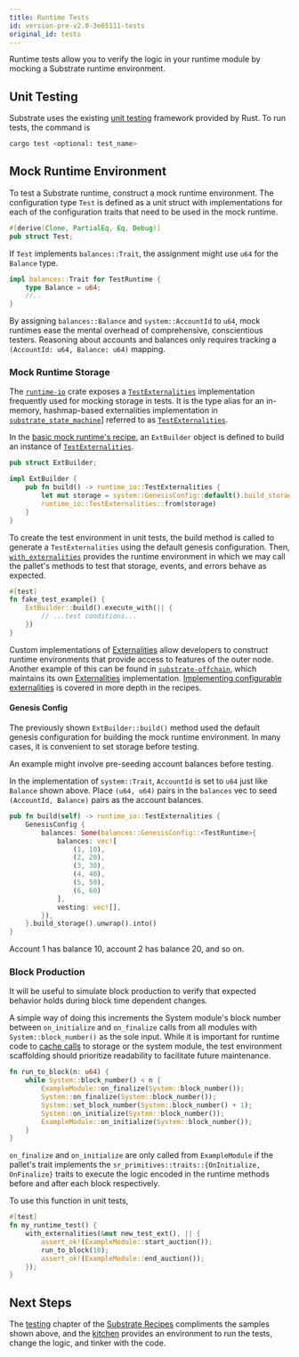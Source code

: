 ```yaml
---
title: Runtime Tests
id: version-pre-v2.0-3e65111-tests
original_id: tests
---
```


Runtime tests allow you to verify the logic in your runtime module by mocking a Substrate runtime environment.

## Unit Testing

Substrate uses the existing [unit testing](https://doc.rust-lang.org/rust-by-example/testing/unit_testing.html) framework provided by Rust. To run tests, the command is

```bash
cargo test <optional: test_name>
```

## Mock Runtime Environment

To test a Substrate runtime, construct a mock runtime environment. The configuration type `Test` is defined as a unit struct with implementations for each of the configuration traits that need to be used in the mock runtime.

```rust
#[derive(Clone, PartialEq, Eq, Debug)]
pub struct Test;
```

If `Test` implements `balances::Trait`, the assignment might use `u64` for the `Balance` type.

```rust
impl balances::Trait for TestRuntime {
	type Balance = u64;
	//..
}
```

By assigning `balances::Balance` and `system::AccountId` to `u64`, mock runtimes ease the mental overhead of comprehensive, conscientious testers. Reasoning about accounts and balances only requires tracking a `(AccountId: u64, Balance: u64)` mapping.

### Mock Runtime Storage

The [`runtime-io`](https://crates.parity.io/sr_io/index.html#enums) crate exposes a [`TestExternalities`](https://crates.parity.io/sr_io/type.TestExternalities.html) implementation frequently used for mocking storage in tests. It is the type alias for an in-memory, hashmap-based externalities implementation in [`substrate_state_machine`](https://crates.parity.io/substrate_state_machine/index.html)] referred to as [`TestExternalities`](https://crates.parity.io/substrate_state_machine/struct.TestExternalities.html).

In the [basic mock runtime's recipe](https://substrate.dev/recipes/testing/mock.html), an `ExtBuilder` object is defined to build an instance of [`TestExternalities`](https://substrate.dev/rustdocs/pre-v2.0-3e65111/sr_io/type.TestExternalities.html).

```rust
pub struct ExtBuilder;

impl ExtBuilder {
	pub fn build() -> runtime_io::TestExternalities {
		let mut storage = system::GenesisConfig::default().build_storage::<TestRuntime>().unwrap();
		runtime_io::TestExternalities::from(storage)
	}
}
```

To create the test environment in unit tests, the build method is called to generate a `TestExternalities` using the default genesis configuration. Then, [`with_externalities`](https://crates.parity.io/substrate_externalities/fn.with_externalities.html) provides the runtime environment in which we may call the pallet's methods to test that storage, events, and errors behave as expected.

```rust
#[test]
fn fake_test_example() {
	ExtBuilder::build().execute_with(|| {
		// ...test conditions...
	})
}
```

Custom implementations of [Externalities](https://crates.parity.io/substrate_externalities/index.html) allow developers to construct runtime environments that provide access to features of the outer node. Another example of this can be found in [`substrate-offchain`](https://crates.parity.io/substrate_offchain/), which maintains its own [Externalities](https://crates.parity.io/substrate_offchain/testing/index.html) implementation. [Implementing configurable externalities](https://substrate.dev/recipes/testing/externalities.htm) is covered in more depth in the recipes.

#### Genesis Config

The previously shown `ExtBuilder::build()` method used the default genesis configuration for building the mock runtime environment. In many cases, it is convenient to set storage before testing.

An example might involve pre-seeding account balances before testing.

In the implementation of `system::Trait`, `AccountId` is set to `u64` just like `Balance` shown above. Place `(u64, u64)` pairs in the `balances` vec to seed `(AccountId, Balance)` pairs as the account balances.

```rust
pub fn build(self) -> runtime_io::TestExternalities {
	GenesisConfig {
		balances: Some(balances::GenesisConfig::<TestRuntime>{
			balances: vec![
				(1, 10),
				(2, 20),
				(3, 30),
				(4, 40),
				(5, 50),
				(6, 60)
			],
			vesting: vec![],
		}),
	}.build_storage().unwrap().into()
}
```

Account 1 has balance 10, account 2 has balance 20, and so on.

### Block Production

It will be useful to simulate block production to verify that expected behavior holds during block time dependent changes.

A simple way of doing this increments the System module's block number between `on_initialize` and `on_finalize` calls from all modules with `System::block_number()` as the sole input. While it is important for runtime code to [cache calls](https://substrate.dev/recipes/storage/cache.html) to storage or the system module, the test environment scaffolding should prioritize readability to facilitate future maintenance.

```rust
fn run_to_block(n: u64) {
	while System::block_number() < n {
		ExampleModule::on_finalize(System::block_number());
		System::on_finalize(System::block_number());
		System::set_block_number(System::block_number() + 1);
		System::on_initialize(System::block_number());
		ExampleModule::on_initialize(System::block_number());
	}
}
```

`on_finalize` and `on_initialize` are only called from `ExampleModule` if the pallet's trait implements the `sr_primitives::traits::{OnInitialize, OnFinalize}` traits to execute the logic encoded in the runtime methods before and after each block respectively.

To use this function in unit tests,

```rust
#[test]
fn my_runtime_test() {
	with_externalities(&mut new_test_ext(), || {
		assert_ok!(ExampleModule::start_auction());
		run_to_block(10);
		assert_ok!(ExampleModule::end_auction());
	});
}
```

## Next Steps

The [testing](https://substrate.dev/recipes/testing/index.html) chapter of the [Substrate Recipes](https://github.com/substrate-developer-hub/recipes/) compliments the samples shown above, and the [kitchen](https://github.com/substrate-developer-hub/recipes/tree/master/kitchen) provides an environment to run the tests, change the logic, and tinker with the code.
